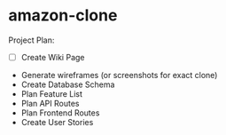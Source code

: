 # amazon-clone

Project Plan:

- [ ]  Create Wiki Page
- Generate wireframes (or screenshots for exact clone)
- Create Database Schema
- Plan Feature List
- Plan API Routes
- Plan Frontend Routes
- Create User Stories

